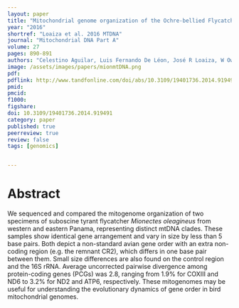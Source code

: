 ```yaml
---
layout: paper
title: "Mitochondrial genome organization of the Ochre-bellied Flycatcher, Mionectes oleagineus"
year: "2016"
shortref: "Loaiza et al. 2016 MTDNA"
journal: "Mitochondrial DNA Part A"
volume: 27
pages: 890-891
authors: "Celestino Aguilar, Luis Fernando De Léon, José R Loaiza, W Owen McMillan, Matthew J Miller"
image: /assets/images/papers/mionmtDNA.png
pdf: 
pdflink: http://www.tandfonline.com/doi/abs/10.3109/19401736.2014.919491?journalCode=imdn21
pmid: 
pmcid: 
f1000: 
figshare: 
doi: 10.3109/19401736.2014.919491
category: paper
published: true
peerreview: true
review: false
tags: [genomics]


---
```


# Abstract
We sequenced and compared the mitogenome organization of two specimens of suboscine tyrant flycatcher *Mionectes oleagineus* from western and eastern Panama, representing distinct mtDNA clades. These samples show identical gene arrangement and vary in size by less than 5 base pairs. Both depict a non-standard avian gene order with an extra non-coding region (e.g. the remnant CR2), which differs in one base pair between them. Small size differences are also found on the control region and the 16S rRNA. Average uncorrected pairwise divergence among protein-coding genes (PCGs) was 2.8, ranging from 1.9% for COXIII and ND6 to 3.2% for ND2 and ATP6, respectively. These mitogenomes may be useful for understanding the evolutionary dynamics of gene order in bird mitochondrial genomes.